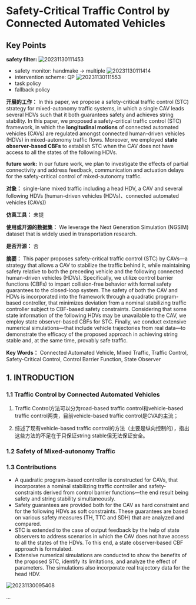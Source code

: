# Safety-Critical Traffic Control by Connected Automated Vehicles

## Key Points

**safety filter:**
![20231130111453](https://cdn.jsdelivr.net/gh/weijingchao-github/image_hosting_service@main/picture_bed/20231130111453.png)

- safety monitor: handmake -> multiple
![20231130111414](https://cdn.jsdelivr.net/gh/weijingchao-github/image_hosting_service@main/picture_bed/20231130111414.png)
- intervention scheme: QP
![20231130111553](https://cdn.jsdelivr.net/gh/weijingchao-github/image_hosting_service@main/picture_bed/20231130111553.png)
- task policy
- fallback policy

**开展的工作：**
In this paper, we propose a safety-critical traffic control (STC) strategy for mixed-autonomy traffic systems, in which a single CAV leads several HDVs such that it both guarantees safety and achieves string stability.
In this paper, we proposed a safety-critical traffic control (STC) framework, in which the **longitudinal motions** of connected automated vehicles (CAVs) are regulated amongst connected human-driven vehicles (HDVs) in mixed-autonomy traffic flows.
Moreover, we employed **state observer-based CBFs** to establish STC when the CAV does not have access to all the states of the following HDVs.

**future work:**
In our future work, we plan to investigate the effects of partial connectivity and address feedback, communication and actuation delays for the safety-critical control of mixed-autonomy traffic.

**对象：**
single-lane mixed traffic including a head HDV, a CAV and several following HDVs
(human-driven vehicles (HDVs)、connected automated vehicles (CAVs))

**仿真工具：**
未提

**使用或开源的数据集：**
We leverage the Next Generation Simulation (NGSIM) dataset that is widely used in transportation research.

**是否开源：**
否

**摘要：**
This paper proposes safety-critical traffic control (STC) by CAVs—a strategy that allows a CAV to stabilize the traffic behind it, while maintaining safety relative to both the preceding vehicle and the following connected human-driven vehicles (HDVs). Specifically, we utilize control barrier functions (CBFs) to impart collision-free behavior with formal safety guarantees to the closed-loop system. The safety of both the CAV and HDVs is incorporated into the framework through a quadratic program-based controller, that minimizes deviation from a nominal stabilizing traffic controller subject to CBF-based safety constraints. Considering that some state information of the following HDVs may be unavailable to the CAV, we employ state observer-based CBFs for STC. Finally, we conduct extensive numerical simulations—that include vehicle trajectories from real data—to demonstrate the efficacy of the proposed approach in achieving string stable and, at the same time, provably safe traffic.

**Key Words：**
Connected Automated Vehicle, Mixed Traffic, Traffic Control, Safety-Critical Control, Control Barrier Function, State Observer

## 1. INTRODUCTION

### 1.1 Traffic Control by Connected Automated Vehicles

1. Traffic Control方法可以分为road-based traffic control和vehicle-based traffic control两类，目前vehicle-based traffic control是CVA的主流；

2. 综述了现有vehicle-based traffic control的方法（主要是纵向控制的），指出这些方法的不足在于只保证string stable但无法保证安全。

### 1.2 Safety of Mixed-autonomy Traffic

### 1.3 Contributions

- A quadratic program-based controller is constructed for CAVs, that incorporates a nominal stabilizing traffic controller and safety-constraints derived from control barrier functions—the end result being safety and string stability simultaneously.
- Safety guarantees are provided both for the CAV as hard constraint and for the following HDVs as soft constraints. These guarantees are based on various safety measures (TH, TTC and SDH) that are analyzed and compared.
- STC is extended to the case of output feedback by the help of state observers to address scenarios in which the CAV does not have access to all the states of the HDVs. To this end, a state observer-based CBF approach is formulated.
- Extensive numerical simulations are conducted to show the benefits of the proposed STC, identify its limitations, and analyze the effect of parameters. The simulations also incorporate real trajectory data for the head HDV.

![20231130095408](https://cdn.jsdelivr.net/gh/weijingchao-github/image_hosting_service@main/picture_bed/20231130095408.png)

...
